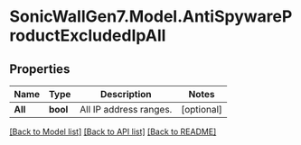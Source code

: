 # SonicWallGen7.Model.AntiSpywareProductExcludedIpAll

## Properties

Name | Type | Description | Notes
------------ | ------------- | ------------- | -------------
**All** | **bool** | All IP address ranges. | [optional] 

[[Back to Model list]](../README.md#documentation-for-models) [[Back to API list]](../README.md#documentation-for-api-endpoints) [[Back to README]](../README.md)

